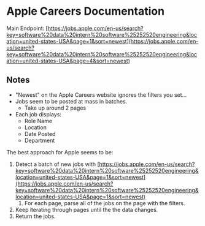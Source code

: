# Apple Careers Documentation

Main Endpoint: [https://jobs.apple.com/en-us/search?key=software%20data%20intern%20software%25252520engineering&location=united-states-USA&page=1&sort=newest](https://jobs.apple.com/en-us/search?key=software%20data%20intern%20software%25252520engineering&location=united-states-USA&page=4&sort=newest)

## Notes

- "Newest" on the Apple Careers website ignores the filters you set...
- Jobs seem to be posted at mass in batches.
  - Take up around 2 pages
- Each job displays:
  - Role Name
  - Location
  - Date Posted
  - Department

The best approach for Apple seems to be:

1. Detect a batch of new jobs with [https://jobs.apple.com/en-us/search?key=software%20data%20intern%20software%25252520engineering&location=united-states-USA&page=1&sort=newest](https://jobs.apple.com/en-us/search?key=software%20data%20intern%20software%25252520engineering&location=united-states-USA&page=1&sort=newest)
   1. For each page, parse all of the jobs on the page with the filters.
2. Keep iterating through pages until the the data changes.
3. Return the jobs.
